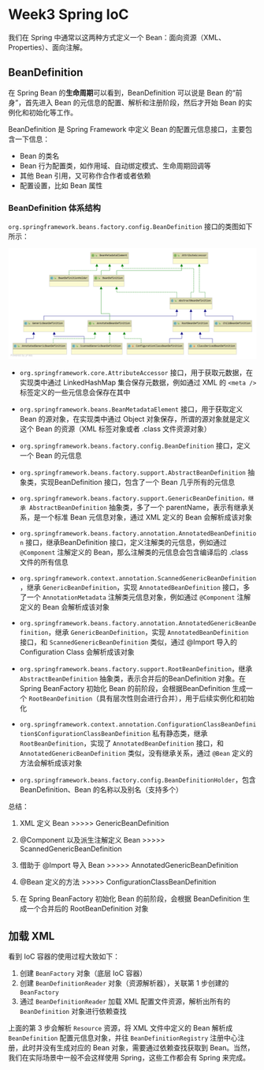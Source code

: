 # Week3 Spring IoC

我们在 Spring 中通常以这两种方式定义一个 Bean：面向资源（XML、Properties）、面向注解。

## BeanDefinition

在 Spring Bean 的**生命周期**可以看到，BeanDefinition 可以说是 Bean 的“前身”，首先进入 Bean 的元信息的配置、解析和注册阶段，然后才开始 Bean 的实例化和初始化等工作。

BeanDefinition 是 Spring Framework 中定义 Bean 的配置元信息接口，主要包含一下信息：

- Bean 的类名
- Bean 行为配置类，如作用域、自动绑定模式、生命周期回调等
- 其他 Bean 引用，又可称作合作者或者依赖
- 配置设置，比如 Bean 属性

### BeanDefinition 体系结构

`org.springframework.beans.factory.config.BeanDefinition` 接口的类图如下所示：

![BeanDefinition](img/week3/BeanDefinition.png)

- `org.springframework.core.AttributeAccessor` 接口，用于获取元数据，在实现类中通过 LinkedHashMap 集合保存元数据，例如通过 XML 的 `<meta />` 标签定义的一些元信息会保存在其中

- `org.springframework.beans.BeanMetadataElement` 接口，用于获取定义 Bean 的源对象，在实现类中通过 Object 对象保存，所谓的源对象就是定义这个 Bean 的资源（XML 标签对象或者 .class 文件资源对象）

- `org.springframework.beans.factory.config.BeanDefinition` 接口，定义一个 Bean 的元信息

- `org.springframework.beans.factory.support.AbstractBeanDefinition` 抽象类，实现BeanDefinition 接口，包含了一个 Bean 几乎所有的元信息

- `org.springframework.beans.factory.support.GenericBeanDefinition，继承 AbstractBeanDefinition` 抽象类，多了一个 parentName，表示有继承关系，是一个标准 Bean 元信息对象，通过 XML 定义的 Bean 会解析成该对象

- `org.springframework.beans.factory.annotation.AnnotatedBeanDefinition` 接口，继承BeanDefinition 接口，定义注解类的元信息，例如通过 `@Component` 注解定义的 Bean，那么注解类的元信息会包含编译后的 .class 文件的所有信息

- `org.springframework.context.annotation.ScannedGenericBeanDefinition`，继承 `GenericBeanDefinition`，实现 `AnnotatedBeanDefinition` 接口，多了一个 `AnnotationMetadata` 注解类元信息对象，例如通过 `@Component` 注解定义的 Bean 会解析成该对象

- `org.springframework.beans.factory.annotation.AnnotatedGenericBeanDefinition`，继承 `GenericBeanDefinition`，实现 `AnnotatedBeanDefinition` 接口，和 `ScannedGenericBeanDefinition` 类似，通过 @Import 导入的 Configuration Class 会解析成该对象

- `org.springframework.beans.factory.support.RootBeanDefinition`，继承 `AbstractBeanDefinition` 抽象类，表示合并后的BeanDefinition 对象。在 Spring BeanFactory 初始化 Bean 的前阶段，会根据BeanDefinition 生成一个 `RootBeanDefinition`（具有层次性则会进行合并），用于后续实例化和初始化

- `org.springframework.context.annotation.ConfigurationClassBeanDefinition$ConfigurationClassBeanDefinition` 私有静态类，继承 `RootBeanDefinition`，实现了 `AnnotatedBeanDefinition` 接口，和 `AnnotatedGenericBeanDefinition` 类似，没有继承关系，通过 `@Bean` 定义的方法会解析成该对象

- `org.springframework.beans.factory.config.BeanDefinitionHolder`，包含BeanDefinition、Bean 的名称以及别名（支持多个）

总结：

1. XML 定义 Bean >>>>> GenericBeanDefinition

2. @Component 以及派生注解定义 Bean >>>>> ScannedGenericBeanDefinition

3. 借助于 @Import 导入 Bean >>>>> AnnotatedGenericBeanDefinition

4. @Bean 定义的方法 >>>>> ConfigurationClassBeanDefinition

5. 在 Spring BeanFactory 初始化 Bean 的前阶段，会根据 BeanDefinition 生成一个合并后的 RootBeanDefinition 对象

## 加载 XML

看到 IoC 容器的使用过程大致如下：

1. 创建 `BeanFactory` 对象（底层 IoC 容器）
2. 创建 `BeanDefinitionReader` 对象（资源解析器），关联第 1 步创建的 `BeanFactory`
3. 通过 `BeanDefinitionReader` 加载 XML 配置文件资源，解析出所有的 `BeanDefinition` 对象进行依赖查找

上面的第 3 步会解析 `Resource` 资源，将 XML 文件中定义的 Bean 解析成 `BeanDefinition` 配置元信息对象，并往 `BeanDefinitionRegistry` 注册中心注册，此时并没有生成对应的 Bean 对象，需要通过依赖查找获取到 Bean。当然，我们在实际场景中一般不会这样使用 Spring，这些工作都会有 Spring 来完成。